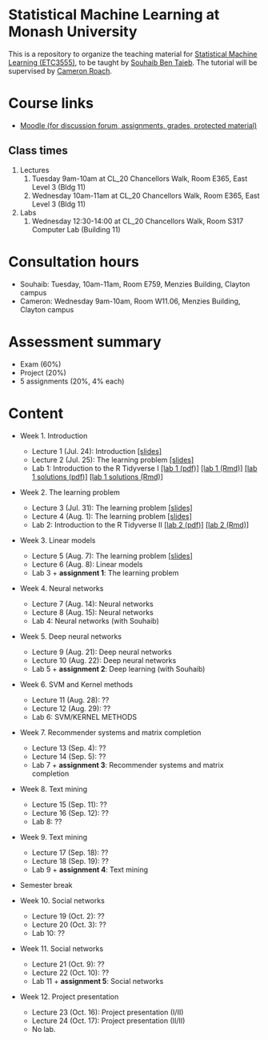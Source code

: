 # Statistical Machine Learning at Monash University
This is a repository to organize the teaching material for [Statistical Machine Learning (ETC3555)](http://www.monash.edu/pubs/2018handbooks/units/ETC3555.html), to be taught by [Souhaib Ben Taieb](http://www.souhaib-bentaieb.com). The tutorial will be supervised by [Cameron Roach](https://www.linkedin.com/in/cameron-roach-00873b69/).

# Course links

- [Moodle (for discussion forum, assignments, grades, protected material)](https://moodle.vle.monash.edu/course/view.php?id=45443)

## Class times
1. Lectures
	1. Tuesday 9am-10am at CL_20 Chancellors Walk, Room E365, East Level 3 (Bldg 11)
	2. Wednesday 10am-11am at CL_20 Chancellors Walk, Room E365, East Level 3 (Bldg 11)
2. Labs
	1. Wednesday 12:30-14:00 at CL_20 Chancellors Walk, Room S317 Computer Lab (Building 11)

	
# Consultation hours

- Souhaib: Tuesday, 10am-11am, Room E759, Menzies Building, Clayton campus
- Cameron: Wednesday 9am-10am, Room W11.06, Menzies Building, Clayton campus

# Assessment summary

- Exam (60%)
- Project (20%)
- 5 assignments (20%, 4% each)


# Content

- Week 1. Introduction 
	- Lecture 1 (Jul. 24): Introduction [[slides]](lectures/week1/introduction.pdf)
	- Lecture 2 (Jul. 25): The learning problem [[slides]](lectures/week1/learning.pdf)
	- Lab 1: Introduction to the R Tidyverse I [[lab 1 (pdf)]](labs/lab01/lab01.pdf) [[lab 1 (Rmd)]](labs/lab01/lab01.Rmd) [[lab 1 solutions (pdf)]](labs/lab01/lab01-solutions.pdf) [[lab 1 solutions (Rmd)]](labs/lab01/lab01-solutions.Rmd) 

	
- Week 2. The learning problem
	- Lecture 3 (Jul. 31): The learning problem [[slides]](lectures/week2/feasability1.pdf)
	- Lecture 4 (Aug. 1): The learning problem [[slides]](lectures/week2/feasability2.pdf)
	- Lab 2: Introduction to the R Tidyverse II [[lab 2 (pdf)]](labs/lab02/lab02.pdf) [[lab 2 (Rmd)]](labs/lab02/lab02.Rmd)


- Week 3.  Linear models
	- Lecture 5 (Aug. 7): The learning problem [[slides]](lectures/week2/feasability2.pdf)
	- Lecture 6 (Aug. 8): Linear models
	- Lab 3 + **assignment 1**: The learning problem
	
- Week 4. Neural networks
	- Lecture 7 (Aug. 14): Neural networks
	- Lecture 8 (Aug. 15): Neural networks
	- Lab 4: Neural networks (with Souhaib)

	
- Week 5. Deep neural networks
	- Lecture 9 (Aug. 21): Deep neural networks
	- Lecture 10 (Aug. 22): Deep neural networks	
	- Lab 5 + **assignment 2**: Deep learning (with Souhaib)	
		
- Week 6. SVM and Kernel methods
	- Lecture 11 (Aug. 28): ??
	- Lecture 12 (Aug. 29): ??
	- Lab 6: SVM/KERNEL METHODS

	
- Week 7. Recommender systems and matrix completion
	- Lecture 13 (Sep. 4): ??
	- Lecture 14 (Sep. 5):  ??
	- Lab 7 + **assignment 3**: Recommender systems and matrix completion

	
- Week 8. Text mining
	- Lecture 15 (Sep. 11): ??
	- Lecture 16 (Sep. 12): ?? 
	- Lab 8: ??
	
	
- Week 9. Text mining
	- Lecture 17 (Sep. 18): ??
	- Lecture 18 (Sep. 19): ?? 
	- Lab 9 + **assignment 4**: Text mining


- Semester break

- Week 10. Social networks
	- Lecture 19 (Oct. 2): ??
	- Lecture 20 (Oct. 3):  ??
	- Lab 10:   ??
	
	
- Week 11. Social networks
	- Lecture 21 (Oct. 9): ??
	-  Lecture 22 (Oct. 10): ??
	- Lab 11 + **assignment 5**: Social networks
	
	
- Week 12. Project presentation
	- Lecture 23 (Oct. 16): Project presentation (I/II)
	- Lecture 24 (Oct. 17): Project presentation (II/II)
	- No lab.



	
